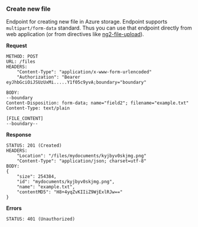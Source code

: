 ### Create new file

Endpoint for creating new file in Azure storage. Endpoint supports `multipart/form-data` standard.
Thus you can use that endpoint directly from web application (or from directives like [ng2-file-upload](https://valor-software.com/ng2-file-upload/)).

**Request**

```
METHOD: POST
URL: /files
HEADERS:
    "Content-Type": "application/x-www-form-urlencoded"
    "Authorization": "Bearer eyJhbGciOiJSUzUxMi.....Y1f05c9yvA;boundary="boundary"

BODY:
--boundary 
Content-Disposition: form-data; name="field2"; filename="example.txt" 
Content-Type: text/plain

[FILE_CONTENT]
--boundary--
```

**Response**

```
STATUS: 201 (Created)
HEADERS:
    "Location": "/files/mydocuments/kyjbyv0skjmg.png"
    "Content-Type": "application/json; charset=utf-8"
BODY:
{
    "size": 254384,
    "id": "mydocuments/kyjbyv0skjmg.png",
    "name": "example.txt",
    "contentMD5": "H8+4yqZvKIIiZ9WjExlRJw=="
}
```

**Errors**

```
STATUS: 401 (Unauthorized)
```
